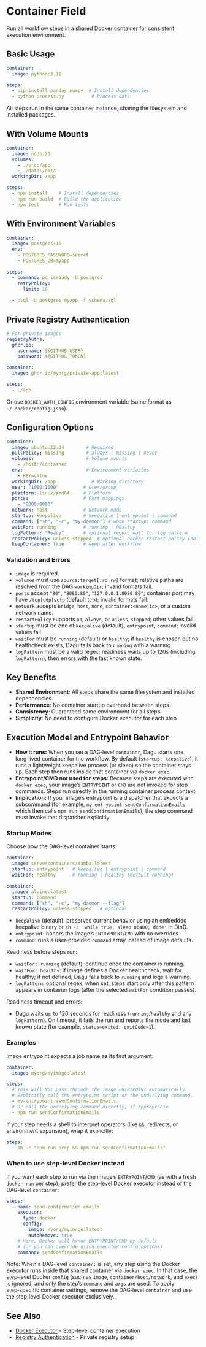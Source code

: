 # Container Field

Run all workflow steps in a shared Docker container for consistent execution environment.

## Basic Usage

```yaml
container:
  image: python:3.11

steps:
  - pip install pandas numpy  # Install dependencies
  - python process.py          # Process data
```

All steps run in the same container instance, sharing the filesystem and installed packages.

## With Volume Mounts

```yaml
container:
  image: node:20
  volumes:
    - ./src:/app
    - ./data:/data
  workingDir: /app

steps:
  - npm install    # Install dependencies
  - npm run build  # Build the application
  - npm test       # Run tests
```

## With Environment Variables

```yaml
container:
  image: postgres:16
  env:
    - POSTGRES_PASSWORD=secret
    - POSTGRES_DB=myapp

steps:
  - command: pg_isready -U postgres
    retryPolicy:
      limit: 10
      
  - psql -U postgres myapp -f schema.sql
```

## Private Registry Authentication

```yaml
# For private images
registryAuths:
  ghcr.io:
    username: ${GITHUB_USER}
    password: ${GITHUB_TOKEN}

container:
  image: ghcr.io/myorg/private-app:latest

steps:
  - ./app
```

Or use `DOCKER_AUTH_CONFIG` environment variable (same format as `~/.docker/config.json`).

## Configuration Options

```yaml
container:
  image: ubuntu:22.04        # Required
  pullPolicy: missing        # always | missing | never
  volumes:                   # Volume mounts
    - /host:/container
  env:                       # Environment variables
    - KEY=value
  workingDir: /app             # Working directory
  user: "1000:1000"         # User/group
  platform: linux/amd64     # Platform
  ports:                    # Port mappings
    - "8080:8080"
  network: host             # Network mode
  startup: keepalive        # keepalive | entrypoint | command
  command: ["sh", "-c", "my-daemon"] # when startup: command
  waitFor: running          # running | healthy
  logPattern: "Ready"       # optional regex; wait for log pattern
  restartPolicy: unless-stopped  # optional Docker restart policy (no|always|unless-stopped)
  keepContainer: true       # Keep after workflow
```

### Validation and Errors

- `image` is required.
- `volumes` must use `source:target[:ro|rw]` format; relative paths are resolved from the DAG `workingDir`; invalid formats fail.
- `ports` accept `"80"`, `"8080:80"`, `"127.0.0.1:8080:80"`; container port may have `/tcp|udp|sctp` (default tcp); invalid formats fail.
- `network` accepts `bridge`, `host`, `none`, `container:<name|id>`, or a custom network name.
- `restartPolicy` supports `no`, `always`, or `unless-stopped`; other values fail.
- `startup` must be one of `keepalive` (default), `entrypoint`, `command`; invalid values fail.
- `waitFor` must be `running` (default) or `healthy`; if `healthy` is chosen but no healthcheck exists, Dagu falls back to `running` with a warning.
- `logPattern` must be a valid regex; readiness waits up to 120s (including `logPattern`), then errors with the last known state.

## Key Benefits

- **Shared Environment**: All steps share the same filesystem and installed dependencies
- **Performance**: No container startup overhead between steps
- **Consistency**: Guaranteed same environment for all steps
- **Simplicity**: No need to configure Docker executor for each step

## Execution Model and Entrypoint Behavior

- **How it runs:** When you set a DAG‑level `container`, Dagu starts one
  long‑lived container for the workflow. By default (`startup: keepalive`),
  it runs a lightweight keepalive process (or sleep) so the container stays
  up. Each step then runs inside that container via `docker exec`.
- **Entrypoint/CMD not used for steps:** Because steps are executed with
  `docker exec`, your image’s `ENTRYPOINT` or `CMD` are not invoked for step
  commands. Steps run directly in the running container process context.
- **Implication:** If your image’s entrypoint is a dispatcher that expects a
  subcommand (for example, `my-entrypoint sendConfirmationEmails` which then
  calls `npm run sendConfirmationEmails`), the step command must invoke that
  dispatcher explicitly.

### Startup Modes

Choose how the DAG‑level container starts:

```yaml
container:
  image: servercontainers/samba:latest
  startup: entrypoint   # keepalive | entrypoint | command
  waitFor: healthy      # running | healthy (default running)
```

```yaml
container:
  image: alpine:latest
  startup: command
  command: ["sh", "-c", "my-daemon --flag"]
  restartPolicy: unless-stopped   # optional
```

- `keepalive` (default): preserves current behavior using an embedded
  keepalive binary or `sh -c 'while true; sleep 86400; done'` in DinD.
- `entrypoint`: honors the image’s `ENTRYPOINT`/`CMD` with no overrides.
- `command`: runs a user‑provided `command` array instead of image defaults.

Readiness before steps run:

- `waitFor: running` (default): continue once the container is running.
- `waitFor: healthy`: if image defines a Docker healthcheck, wait for healthy;
  if not defined, Dagu falls back to `running` and logs a warning.
- `logPattern`: optional regex; when set, steps start only after this pattern
  appears in container logs (after the selected `waitFor` condition passes).

Readiness timeout and errors:

- Dagu waits up to 120 seconds for readiness (`running`/`healthy` and any
  `logPattern`). On timeout, it fails the run and reports the mode and last
  known state (for example, `status=exited, exitCode=1`).

### Examples

Image entrypoint expects a job name as its first argument:

```yaml
container:
  image: myorg/myimage:latest

steps:
  # This will NOT pass through the image ENTRYPOINT automatically.
  # Explicitly call the entrypoint script or the underlying command.
  - my-entrypoint sendConfirmationEmails
  # Or call the underlying command directly, if appropriate
  - npm run sendConfirmationEmails
```

If your step needs a shell to interpret operators (like `&&`, redirects,
or environment expansion), wrap it explicitly:

```yaml
steps:
  - sh -c "npm run prep && npm run sendConfirmationEmails"
```

### When to use step-level Docker instead

If you want each step to run via the image’s `ENTRYPOINT`/`CMD` (as with a
fresh `docker run` per step), prefer the step‑level Docker executor instead of
the DAG‑level `container`:

```yaml
steps:
  - name: send-confirmation-emails
    executor:
      type: docker
      config:
        image: myorg/myimage:latest
        autoRemove: true
    # Here, Docker will honor ENTRYPOINT/CMD by default
    # (or you can override using executor config options)
    command: sendConfirmationEmails
```

Note: When a DAG‑level `container:` is set, any step using the Docker executor runs inside that shared container via `docker exec`. In that case, the step‑level Docker `config` (such as `image`, `container/host/network`, and `exec`) is ignored, and only the step’s `command` and `args` are used. To apply step‑specific container settings, remove the DAG‑level `container` and use the step‑level Docker executor exclusively.

## See Also

- [Docker Executor](/features/executors/docker) - Step-level container execution
- [Registry Authentication](/features/executors/docker#registry-authentication) - Private registry setup
